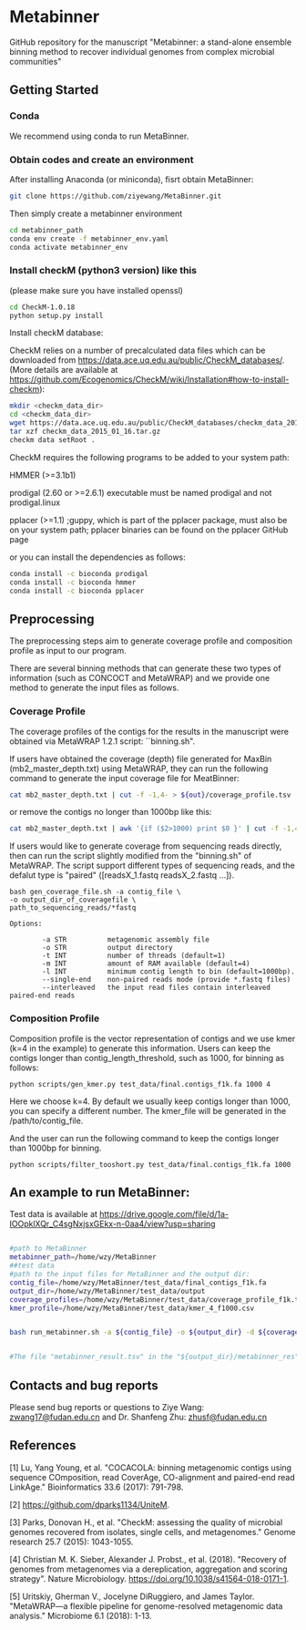 # Metabinner
GitHub repository for the manuscript "Metabinner: a stand-alone ensemble binning method to recover individual genomes from complex microbial communities"

## <a name="started"></a>Getting Started

### <a name="docker"></a>Conda

We recommend using conda to run MetaBinner.

### <a name="docker"></a>Obtain codes and create an environment
After installing Anaconda (or miniconda), fisrt obtain MetaBinner:

```sh
git clone https://github.com/ziyewang/MetaBinner.git
```
Then simply create a metabinner environment 

```sh
cd metabinner_path
conda env create -f metabinner_env.yaml
conda activate metabinner_env
```

### <a name="docker"></a>Install checkM (python3 version) like this

(please make sure you have installed openssl)

```sh
cd CheckM-1.0.18
python setup.py install
```
Install checkM database:

CheckM relies on a number of precalculated data files which can be downloaded from https://data.ace.uq.edu.au/public/CheckM_databases/. (More details are available at https://github.com/Ecogenomics/CheckM/wiki/Installation#how-to-install-checkm):

```sh
mkdir <checkm_data_dir>
cd <checkm_data_dir>
wget https://data.ace.uq.edu.au/public/CheckM_databases/checkm_data_2015_01_16.tar.gz
tar xzf checkm_data_2015_01_16.tar.gz 
checkm data setRoot .
```

CheckM requires the following programs to be added to your system path:

HMMER (>=3.1b1)

prodigal (2.60 or >=2.6.1)
executable must be named prodigal and not prodigal.linux

pplacer (>=1.1)
;guppy, which is part of the pplacer package, must also be on your system path;
pplacer binaries can be found on the pplacer GitHub page

or you can install the dependencies as follows:
```sh
conda install -c bioconda prodigal
conda install -c bioconda hmmer 
conda install -c bioconda pplacer
```

## <a name="preprocessing"></a>Preprocessing

The preprocessing steps aim to generate coverage profile and composition profile as input to our program.

There are several binning methods that can generate these two types of information (such as CONCOCT and MetaWRAP) and we provide one method to generate the input files as follows.
### Coverage Profile
The coverage profiles of the contigs for the results in the manuscript were obtained via MetaWRAP 1.2.1 script: ``binning.sh".

If users have obtained the coverage (depth) file generated for MaxBin (mb2_master_depth.txt) using MetaWRAP, they can run the following command to generate the input coverage file for MeatBinner:
```sh
cat mb2_master_depth.txt | cut -f -1,4- > ${out}/coverage_profile.tsv
```
or remove the contigs no longer than 1000bp like this:
```sh
cat mb2_master_depth.txt | awk '{if ($2>1000) print $0 }' | cut -f -1,4- > coverage_profile_f1k.tsv

```

If users would like to generate coverage from sequencing reads directly, then can run the script slightly modified from the "binning.sh" of MetaWRAP. The script support different types of sequencing reads, and the defalut type is "paired" ([readsX_1.fastq readsX_2.fastq ...]).
```
bash gen_coverage_file.sh -a contig_file \
-o output_dir_of_coveragefile \
path_to_sequencing_reads/*fastq

Options:

        -a STR          metagenomic assembly file
        -o STR          output directory
        -t INT          number of threads (default=1)
        -m INT          amount of RAM available (default=4)
        -l INT          minimum contig length to bin (default=1000bp).
        --single-end    non-paired reads mode (provide *.fastq files)
        --interleaved   the input read files contain interleaved paired-end reads

```

### Composition Profile

Composition profile is the vector representation of contigs and we use kmer (k=4 in the example) to generate this information. Users can keep the contigs longer than contig_length_threshold, such as 1000, for binning as follows:

```
python scripts/gen_kmer.py test_data/final.contigs_f1k.fa 1000 4 
```
Here we choose k=4. By default we usually keep contigs longer than 1000, you can specify a different number. The kmer_file will be generated in the /path/to/contig_file. 

And the user can run the following command to keep the contigs longer than 1000bp for binning.

```
python scripts/filter_tooshort.py test_data/final.contigs_f1k.fa 1000
```


## <a name="started"></a>An example to run MetaBinner:
Test data is available at https://drive.google.com/file/d/1a-IOOpklXQr_C4sgNxjsxGEkx-n-0aa4/view?usp=sharing
```sh

#path to MetaBinner
metabinner_path=/home/wzy/MetaBinner
##test data
#path to the input files for MetaBinner and the output dir:
contig_file=/home/wzy/MetaBinner/test_data/final_contigs_f1k.fa
output_dir=/home/wzy/MetaBinner/test_data/output
coverage_profiles=/home/wzy/MetaBinner/test_data/coverage_profile_f1k.tsv
kmer_profile=/home/wzy/MetaBinner/test_data/kmer_4_f1000.csv


bash run_metabinner.sh -a ${contig_file} -o ${output_dir} -d ${coverage_profiles} -k ${kmer_profile} -p ${metabinner_path}


#The file "metabinner_result.tsv" in the "${output_dir}/metabinner_res" is the final output.
```

## <a name="preprocessing"></a>Contacts and bug reports
Please send bug reports or questions to
Ziye Wang: zwang17@fudan.edu.cn and Dr. Shanfeng Zhu: zhusf@fudan.edu.cn

## <a name="preprocessing"></a>References

[1] Lu, Yang Young, et al. "COCACOLA: binning metagenomic contigs using sequence COmposition, read CoverAge, CO-alignment and paired-end read LinkAge." Bioinformatics 33.6 (2017): 791-798.

[2] https://github.com/dparks1134/UniteM.

[3] Parks, Donovan H., et al. "CheckM: assessing the quality of microbial genomes recovered from isolates, single cells, and metagenomes." Genome research 25.7 (2015): 1043-1055.

[4] Christian M. K. Sieber, Alexander J. Probst., et al. (2018). "Recovery of genomes from metagenomes via a dereplication, aggregation and scoring strategy". Nature Microbiology. https://doi.org/10.1038/s41564-018-0171-1.

[5] Uritskiy, Gherman V., Jocelyne DiRuggiero, and James Taylor. "MetaWRAP—a flexible pipeline for genome-resolved metagenomic data analysis." Microbiome 6.1 (2018): 1-13.
